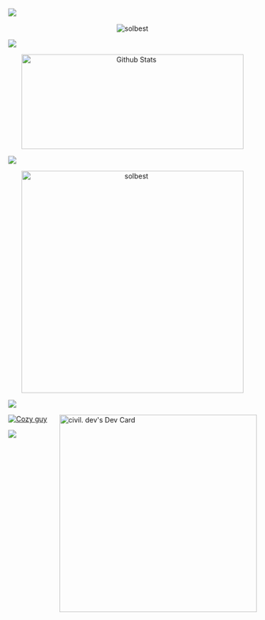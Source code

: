 ### <img src="https://readme-typing-svg.herokuapp.com?lines=Hello,+This+is+Software+Engineer;Python+Golang+Rust+Developer;Always+learning+new+things&center=true&width=500&height=50">

<p align="center"><img src="https://github.com/solbest/solbest/assets/coding.gif" alt="solbest" /></p>
<img src="https://user-images.githubusercontent.com/73097560/115834477-dbab4500-a447-11eb-908a-139a6edaec5c.gif"></a>
<p align="center"><img alt="Github Stats" src="https://github-readme-stats.vercel.app/api?username=solbest&show_icons=true&count_private=true&theme=algolia" height="192px" width="450"/></a></p>
<img src="https://user-images.githubusercontent.com/73097560/115834477-dbab4500-a447-11eb-908a-139a6edaec5c.gif"></a>
<p align="center"><img src="https://github-readme-stats.vercel.app/api/top-langs?username=solbest&langs_count=10&show_icons=true&locale=en&layout=compact&theme=algolia" alt="solbest" width="450" /></p>

<img src="https://user-images.githubusercontent.com/73097560/115834477-dbab4500-a447-11eb-908a-139a6edaec5c.gif"></a>

<a href="https://app.daily.dev"><img align="right"  src="https://api.daily.dev/devcards/a15328ff06e64c568c0c39d6d5e24048.png?r=6gs" height="400" alt="civil. dev's Dev Card"/></a></a>

<a href="https://github.com/ryo-ma/github-profile-trophy"><img src="https://github-profile-trophy.vercel.app/?username=solbest&layout=compact&theme=algolia&column=4" alt="Cozy guy" /></a>

<img src="https://user-images.githubusercontent.com/73097560/115834477-dbab4500-a447-11eb-908a-139a6edaec5c.gif"></a>
